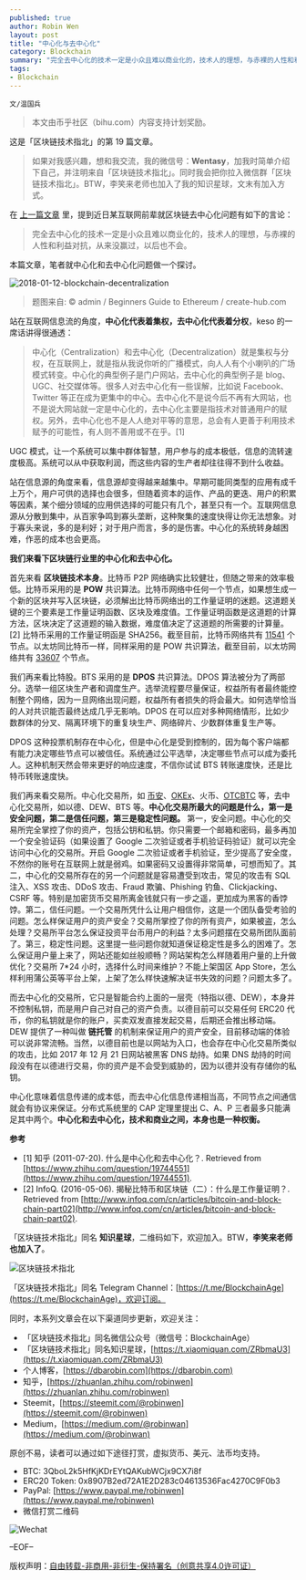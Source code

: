 ```yaml
---
published: true
author: Robin Wen
layout: post
title: "中心化与去中心化"
category: Blockchain
summary: "完全去中心化的技术一定是小众且难以商业化的，技术人的理想，与赤裸的人性和利益对抗，从来没赢过，以后也不会。中心化交易所最大的问题是什么，第一是安全问题，第二是信任问题，第三是稳定性问题。而去中心化的交易所，它只是智能合约上面的一层壳（特指以德、DEW），本身并不控制私钥，而是用户自己对自己的资产负责。中心化意味着信息传递的成本低，而去中心化信息传递相当高，不同节点之间通信就会有协议来保证。分布式系统里的 CAP 定理里提出 C、A、P 三者最多只能满足其中两个。中心化和去中心化，技术和商业之间，本身也是一种权衡。"
tags:
- Blockchain
---
```


`文/温国兵`

> 本文由币乎社区（bihu.com）内容支持计划奖励。

这是「区块链技术指北」的第 19 篇文章。

> 如果对我感兴趣，想和我交流，我的微信号：**Wentasy**，加我时简单介绍下自己，并注明来自「区块链技术指北」。同时我会把你拉入微信群「区块链技术指北」。BTW，李笑来老师也加入了我的知识星球，文末有加入方式。

在 [上一篇文章](https://dbarobin.com/2018/01/10/blockchain-opportunity) 里，提到近日某互联网前辈就区块链去中心化问题有如下的言论：

> 完全去中心化的技术一定是小众且难以商业化的，技术人的理想，与赤裸的人性和利益对抗，从来没赢过，以后也不会。

本篇文章，笔者就中心化和去中心化问题做一个探讨。

![2018-01-12-blockchain-decentralization](https://i.imgur.com/ZRMkSIC.jpg)

> 题图来自: © admin / Beginners Guide to Ethereum / create-hub.com

站在互联网信息流的角度，**中心化代表着集权，去中心化代表着分权**，keso 的一席话讲得很通透：

> 中心化（Centralization）和去中心化（Decentralization）就是集权与分权，在互联网上，就是指从我说你听的广播模式，向人人有个小喇叭的广场模式转变。中心化的典型例子是门户网站，去中心化的典型例子是 blog、UGC、社交媒体等。很多人对去中心化有一些误解，比如说 Facebook、Twitter 等正在成为更集中的中心。去中心化不是说今后不再有大网站，也不是说大网站就一定是中心化的，去中心化主要是指技术对普通用户的赋权。另外，去中心化也不是人人绝对平等的意思，总会有人更善于利用技术赋予的可能性，有人则不善用或不在乎。[1]

UGC 模式，让一个系统可以集中群体智慧，用户参与的成本极低，信息的流转速度极高。系统可以从中获取利润，而这些内容的生产者却往往得不到什么收益。

站在信息源的角度来看，信息源却变得越来越集中。早期可能同类型的应用有成千上万个，用户可供的选择也会很多，但随着资本的运作、产品的更迭、用户的积累等因素，某个细分领域的应用供选择的可能只有几个，甚至只有一个。互联网信息源从分散到集中，从百家争鸣到寡头垄断，这种聚集的速度快得让你无法想象。对于寡头来说，多的是利好；对于用户而言，多的是伤害。中心化的系统转身越困难，作恶的成本也会更高。

**我们来看下区块链行业里的中心化和去中心化。**

首先来看 **区块链技术本身**。比特币 P2P 网络确实比较健壮，但随之带来的效率极低。比特币采用的是 **POW** 共识算法。比特币网络中任何一个节点，如果想生成一个新的区块并写入区块链，必须解出比特币网络出的工作量证明的迷题。这道题关键的三个要素是工作量证明函数、区块及难度值。工作量证明函数是这道题的计算方法，区块决定了这道题的输入数据，难度值决定了这道题的所需要的计算量。[2] 比特币采用的工作量证明函是 SHA256。截至目前，比特币网络共有 [11541](https://bitnodes.earn.com) 个节点。以太坊同比特币一样，同样采用的是 POW 共识算法，截至目前，以太坊网络共有 [33607](https://www.ethernodes.org) 个节点。

我们再来看比特股。BTS 采用的是 **DPOS** 共识算法。DPOS 算法被分为了两部分。选举一组区块生产者和调度生产。选举流程要尽量保证，权益所有者最终能控制整个网络，因为一旦网络出现问题，权益所有者损失的将会最大。如何选举恰当的人对共识能否最终达成几乎无影响。DPOS 在可以应对多种网络情形，比如少数群体的分叉、隔离环境下的重复块生产、网络碎片、少数群体重复生产等。

DPOS 这种投票机制存在中心化，但是中心化是受到控制的，因为每个客户端都有能力决定哪些节点可以被信任。系统通过公平选举，决定哪些节点可以成为委托人。这种机制天然会带来更好的响应速度，不信你试试 BTS 转账速度快，还是比特币转账速度快。

我们再来看交易所。中心化交易所，如 [币安](https://www.binance.com/?ref=11190872)、[OKEx](https://www.okex.com/share/invite/3956Ew.do)、火币、[OTCBTC](https://otcbtc.com/referrals/ROBINWENIO) 等，去中心化交易所，如以德、DEW、BTS 等。**中心化交易所最大的问题是什么，第一是安全问题，第二是信任问题，第三是稳定性问题。** 第一，安全问题。中心化的交易所完全掌控了你的资产，包括公钥和私钥。你只需要一个邮箱和密码，最多再加一个安全验证码（如果设置了 Google 二次验证或者手机验证码验证）就可以完全访问中心化的交易所。开启 Google 二次验证或者手机验证，至少提高了安全度，不然你的账号在互联网上就是弱鸡。如果密码又设置得非常简单，可想而知了。其二，中心化的交易所存在的另一个问题就是容易遭受到攻击，常见的攻击有 SQL 注入、XSS 攻击、DDoS 攻击、Fraud 欺骗、Phishing 钓鱼、Clickjacking、CSRF 等。特别是加密货币交易所离金钱就只有一步之遥，更加成为黑客的香饽饽。第二，信任问题。一个交易所凭什么让用户相信你，这是一个团队备受考验的问题。怎么样保证用户的资产安全？交易所掌控了你的所有资产，如果被盗，怎么处理？交易所平台怎么保证投资平台币用户的利益？太多问题摆在交易所团队面前了。第三，稳定性问题。这里提一些问题你就知道保证稳定性是多么的困难了。怎么保证用户量上来了，网站还能如丝般顺畅？网站架构怎么样随着用户量的上升做优化？交易所 7*24 小时，选择什么时间来维护？不能上架国区 App Store，怎么样利用蒲公英等平台上架，上架了怎么样快速解决证书失效的问题？问题太多了。

而去中心化的交易所，它只是智能合约上面的一层壳（特指以德、DEW），本身并不控制私钥，而是用户自己对自己的资产负责。以德目前可以交易任何 ERC20 代币，你的私钥就是你的账户，买卖双发直接发起交易，后期还会推出移动端。DEW 提供了一种叫做 **链托管** 的机制来保证用户的资产安全，目前移动端的体验可以说非常流畅。当然，以德目前也是以网站为入口，也会存在中心化交易所类似的攻击，比如 2017 年 12 月 21 日网站被黑客 DNS 劫持。如果 DNS 劫持的时间段没有在以德进行交易，你的资产是不会受到威胁的，因为以德并没有存储你的私钥。

中心化意味着信息传递的成本低，而去中心化信息传递相当高，不同节点之间通信就会有协议来保证。分布式系统里的 CAP 定理里提出 C、A、P 三者最多只能满足其中两个。**中心化和去中心化，技术和商业之间，本身也是一种权衡。**

**参考**

* [1] 知乎 (2011-07-20). 什么是中心化和去中心化？. Retrieved from [https://www.zhihu.com/question/19744551](https://www.zhihu.com/question/19744551).
* [2] InfoQ. (2016-05-06). 揭秘比特币和区块链（二）：什么是工作量证明？. Retrieved from [http://www.infoq.com/cn/articles/bitcoin-and-block-chain-part02](http://www.infoq.com/cn/articles/bitcoin-and-block-chain-part02).

「区块链技术指北」同名 **知识星球**，二维码如下，欢迎加入。BTW，**李笑来老师也加入了**。

![区块链技术指北](https://i.imgur.com/pQxlDqF.jpg)

「区块链技术指北」同名 Telegram Channel：[https://t.me/BlockchainAge](https://t.me/BlockchainAge)，欢迎订阅。

同时，本系列文章会在以下渠道同步更新，欢迎关注：

* 「区块链技术指北」同名微信公众号（微信号：BlockchainAge）
* 「区块链技术指北」同名知识星球，[https://t.xiaomiquan.com/ZRbmaU3](https://t.xiaomiquan.com/ZRbmaU3)
* 个人博客，[https://dbarobin.com](https://dbarobin.com)
* 知乎，[https://zhuanlan.zhihu.com/robinwen](https://zhuanlan.zhihu.com/robinwen)
* Steemit，[https://steemit.com/@robinwen](https://steemit.com/@robinwen)
* Medium，[https://medium.com/@robinwan](https://medium.com/@robinwan)

原创不易，读者可以通过如下途径打赏，虚拟货币、美元、法币均支持。

* BTC: 3QboL2k5HfKjKDrEYtQAKubWCjx9CX7i8f
* ERC20 Token: 0x8907B2ed72A1E2D283c04613536Fac4270C9F0b3
* PayPal: [https://www.paypal.me/robinwen](https://www.paypal.me/robinwen)
* 微信打赏二维码

![Wechat](https://i.imgur.com/SzoNl5b.jpg)

–EOF–

版权声明：[自由转载-非商用-非衍生-保持署名（创意共享4.0许可证）](http://creativecommons.org/licenses/by-nc-nd/4.0/deed.zh)